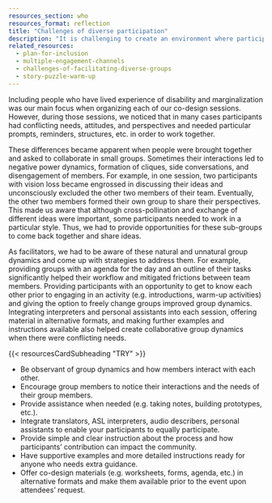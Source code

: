 ```yaml
---
resources_section: who
resources_format: reflection
title: "Challenges of diverse participation"
description: "It is challenging to create an environment where participants with diverse needs can collaborate."
related_resources:
  - plan-for-inclusion
  - multiple-engagement-channels
  - challenges-of-facilitating-diverse-groups
  - story-puzzle-warm-up
---
```


Including people who have lived experience of disability and marginalization was our main focus when organizing each of our co-design sessions. However, during those sessions, we noticed that in many cases participants had conflicting needs, attitudes, and perspectives and needed particular prompts, reminders, structures, etc. in order to work together.


These differences became apparent when people were brought together and asked to collaborate in small groups. Sometimes their interactions led to negative power dynamics, formation of cliques, side conversations, and disengagement of members. For example, in one session, two participants with vision loss became engrossed in discussing their ideas and unconsciously excluded the other two members of their team. Eventually, the other two members formed their own group to share their perspectives. This made us aware that although cross-pollination and exchange of different ideas were important, some participants needed to work in a particular style. Thus, we had to provide opportunities for these sub-groups to come back together and share ideas. 


As facilitators, we had to be aware of these natural and unnatural group dynamics and come up with strategies to address them. For example, providing groups with an agenda for the day and an outline of their tasks significantly helped their workflow and mitigated frictions between team members. Providing participants with an opportunity to get to know each other prior to engaging in an activity (e.g. introductions, warm-up activities) and giving the option to freely change groups improved group dynamics. Integrating interpreters and personal assistants into each session, offering material in alternative formats, and making further examples and instructions available also helped create collaborative group dynamics when there were conflicting needs.

{{< resourcesCardSubheading "TRY" >}}

- Be observant of group dynamics and how members interact with each other. 
- Encourage group members to notice their interactions and the needs of their group members.
- Provide assistance when needed (e.g. taking notes, building prototypes, etc.).
- Integrate translators, ASL interpreters, audio describers, personal assistants to enable your participants to equally participate.
- Provide simple and clear instruction about the process and how participants’ contribution can impact the community.
- Have supportive examples and more detailed instructions ready for anyone who needs extra guidance.
- Offer co-design materials (e.g. worksheets, forms, agenda, etc.) in alternative formats and make them available prior to the event upon attendees’ request.
